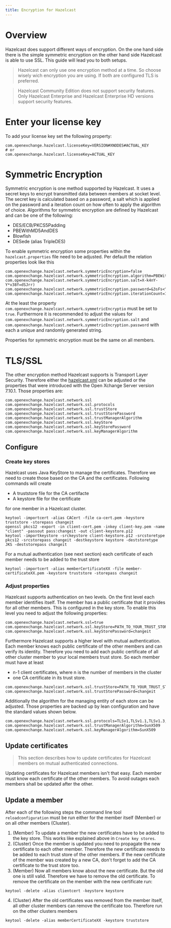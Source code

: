 ```yaml
---
title: Encryption for Hazelcast
---
```


# Overview
Hazelcast does support different ways of encryption. On the one hand side there is the simple symmetric encryption on the other hand side Hazelcast is able to use SSL. This guide will lead you to both setups. 

>Hazelcast can only use one encryption method at a time. So choose wisely wich encryption you are using. If both are configured TLS is preferred.

>Hazelcast Community Edition does not support security features. Only Hazelcast Enterprise and Hazelcast Enterprise HD versions support security features.



# Enter your license key
To add your license key set the following property:

```
com.openexchange.hazelcast.licenseKey=VERSION#XNODES#ACTUAL_KEY
# or
com.openexchange.hazelcast.licenseKey=ACTUAL_KEY
```

# Symmetric Encryption
Symmetric encryption is one method supported by Hazelcast. It uses a secret keys to encrypt transmitted data between members at socket level. The secret key is calculated based on a password, a salt which is applied on the password and a iteration count on how often to apply the algorithm of choice. Algorithms for symmetric encryption are defined by Hazelcast and can be one of the following:

* DES/ECB/PKCS5Padding
* PBEWithMD5AndDES
* Blowfish
* DESede (alias TripleDES)

To enable symmetric encryption some properties within the `hazelcast.properties` file need to be adjusted. Per default the relation properties look like this

```
com.openexchange.hazelcast.network.symmetricEncryption=false
com.openexchange.hazelcast.network.symmetricEncryption.algorithm=PBEWithMD5AndDES
com.openexchange.hazelcast.network.symmetricEncryption.salt=X-k4nY-Y*v38f=dSJrr)
com.openexchange.hazelcast.network.symmetricEncryption.password=&3sFs<^6[cKbWDW#du9s
com.openexchange.hazelcast.network.symmetricEncryption.iterationCount=19
```

At the least the property `com.openexchange.hazelcast.network.symmetricEncryptio` must be set to `true`. Furthermore it is recommended to adjust the values for `com.openexchange.hazelcast.network.symmetricEncryption.salt` and `com.openexchange.hazelcast.network.symmetricEncryption.password`  with each a unique and randomly generated string.

Properties for symmetric encryption must be the same on all members.



# TLS/SSL
The other encryption method Hazelcast supports is Transport Layer Security. Therefore either the [hazelcast.xml](http://docs.hazelcast.org/docs/3.10.2/manual/html-single/index.html#tls-ssl-for-hazelcast-members) can be adjusted or the properties that were introduced with the Open Xchange Server version 7.10.1. Those properties are:

```
com.openexchange.hazelcast.network.ssl
com.openexchange.hazelcast.network.ssl.protocols
com.openexchange.hazelcast.network.ssl.trustStore
com.openexchange.hazelcast.network.ssl.trustStorePassword
com.openexchange.hazelcast.network.ssl.trustManagerAlgorithm
com.openexchange.hazelcast.network.ssl.keyStore
com.openexchange.hazelcast.network.ssl.keyStorePassword
com.openexchange.hazelcast.network.ssl.keyManagerAlgorithm
```

## Configure

### Create key stores
Hazelcast uses Java KeyStore to manage the certificates. Therefore we need to create those based on the CA and the certificates. Following commands will create 

* A truststore file for the CA certifacte
* A keystore file for the certificate

for one member in a Hazelcast cluster. 
 
```
keytool -importcert -alias CACert -file ca-cert.pem -keystore truststore -storepass changeit
openssl pkcs12 -export -in client-cert.pem -inkey client-key.pem -name "client" -passout pass:changeit -out client-keystore.p12
keytool -importkeystore -srckeystore client-keystore.p12 -srcstoretype pkcs12 -srcstorepass changeit -destkeystore keystore -deststoretype JKS -deststorepass changeit
```

For a mutual authentication (see next section) each certificate of each member needs to be added to the trust store 

```
keytool -importcert -alias memberCertificateXX -file member-certificateXX.pem -keystore truststore -storepass changeit
```

### Adjust properties
Hazelcast supports authentication on two levels. On the first level each member identifies itself. The member has a public certificate that it provides for all other members. This is configured in the key store. To enable this level you need to adjust the following properties:

```
com.openexchange.hazelcast.network.ssl=true
com.openexchange.hazelcast.network.ssl.keyStore=PATH_TO_YOUR_TRUST_STORE
com.openexchange.hazelcast.network.ssl.keyStorePassword=changeit
```

Furthermore Hazelcast supports a higher level with mutual authentication. Each member knows each public certificate of the other members and can verify its identity. Therefore you need to add each public certificate of all other cluster member to your local members trust store. So each member must have at least
* n-1 client certificates, where n is the number of members in the cluster
* one CA certificate
in its trust store.

```
com.openexchange.hazelcast.network.ssl.trustStore=PATH_TO_YOUR_TRUST_STORE
com.openexchange.hazelcast.network.ssl.trustStorePassword=changeit
```


Additionally the algorithm for the managing entity of each store can be adjusted. Those properties are backed up by lean configuration and have the standard values shown below.

```
com.openexchange.hazelcast.network.ssl.protocols=TLSv1,TLSv1.1,TLSv1.3,SSLv3
com.openexchange.hazelcast.network.ssl.trustManagerAlgorithm=SunX509
com.openexchange.hazelcast.network.ssl.keyManagerAlgorithm=SunX509
```

## Update certificates
>This section describes how to update certificates for Hazelcast members on mutual authenticated connections.

Updating certificates for Hazelcast members isn't that easy. Each member must know each certificate of the other members. To avoid outages each members shall be updated after the other.


## Update a member
After each of the following steps the command line tool `reloadconfiguration` must be run either for the member itself (Member) or on all other members (Cluster).

1. (Member) To update a member the new certificates have to be added to the key store. This works like explained above in `Create key stores`.
2. (Cluster) Once the member is updated you need to propagate the new certificate to each other member. Therefore the new certificate needs to be added to each trust store of the other members. If the new certificate of the member was created by a new CA, don't forget to add the CA certificate to the trust store too.
3. (Member) Now all members know about the new certificate. But the old one is still valid. Therefore we have to remove the old certificate. To remove the certificate on the member with the new certificate run:

```
keytool -delete -alias clientcert -keystore keystore
```

4. (Cluster) After the old certificates was removed from the member itself, all other cluster members can remove the certificate too. Therefore run on the other clusters members

```
keytool -delete -alias memberCertificateXX -keystore truststore
```

